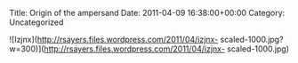 Title: Origin of the ampersand
Date: 2011-04-09 16:38:00+00:00
Category: Uncategorized

  
![Izjnx](http://rsayers.files.wordpress.com/2011/04/izjnx-
scaled-1000.jpg?w=300)](http://rsayers.files.wordpress.com/2011/04/izjnx-
scaled-1000.jpg)
